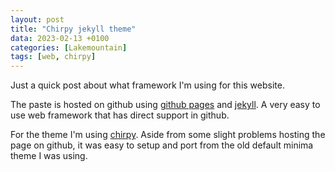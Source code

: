 ```yaml
---
layout: post
title: "Chirpy jekyll theme"
data: 2023-02-13 +0100
categories: [Lakemountain]
tags: [web, chirpy]
---
```


Just a quick post about what framework I'm using for this website.

The paste is hosted on github using [github pages](https://pages.github.com/) and [jekyll](https://github.com/jekyll/jekyll). A very easy to use web framework that has direct support in github.

For the theme I'm using [chirpy](https://chirpy.cotes.page/). Aside from some slight problems hosting the page on github, it was easy to setup and port from the old default minima theme I was using.
